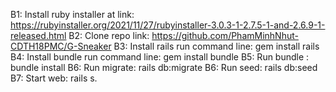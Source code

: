 B1: Install ruby installer at link: https://rubyinstaller.org/2021/11/27/rubyinstaller-3.0.3-1-2.7.5-1-and-2.6.9-1-released.html
B2: Clone repo link: https://github.com/PhamMinhNhut-CDTH18PMC/G-Sneaker
B3: Install rails run command line: gem install rails
B4: Install bundle run command line: gem install bundle
B5: Run bundle : bundle install
B6: Run migrate: rails db:migrate
B6: Run seed: rails db:seed
B7: Start web: rails s.